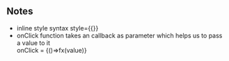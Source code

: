 Notes
---------
- inline style syntax style={{}} <br/>
- onClick function takes an callback as parameter which helps us to pass a value to it <br/>
  onClick = {()=>fx(value)} <br/>
